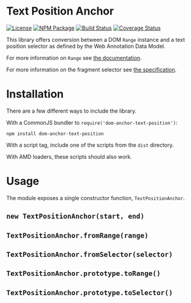 Text Position Anchor
====================

[![License](https://img.shields.io/badge/license-MIT-blue.svg)](http://opensource.org/licenses/MIT)
[![NPM Package](https://img.shields.io/npm/v/dom-anchor-text-position.svg)](https://www.npmjs.com/package/dom-anchor-text-position)
[![Build Status](https://travis-ci.org/hypothesis/dom-anchor-text-position.svg?branch=master)](https://travis-ci.org/hypothesis/dom-anchor-text-position)
[![Coverage Status](https://coveralls.io/repos/hypothesis/dom-anchor-text-position/badge.svg?branch=master)](https://coveralls.io/r/hypothesis/dom-anchor-text-position?branch=master)

This library offers conversion between a DOM `Range` instance and a text
position selector as defined by the Web Annotation Data Model.

For more information on `Range` see
[the documentation](https://developer.mozilla.org/en-US/docs/Web/API/Range).

For more information on the fragment selector see
[the specification](http://www.w3.org/TR/annotation-model/#text-position-selector).

Installation
============

There are a few different ways to include the library.

With a CommonJS bundler to `require('dom-anchor-text-position')`:

    npm install dom-anchor-text-position

With a script tag, include one of the scripts from the `dist` directory.

With AMD loaders, these scripts should also work.

Usage
=====

The module exposes a single constructor function, `TextPositionAnchor`.

## `new TextPositionAnchor(start, end)`

## `TextPositionAnchor.fromRange(range)`

## `TextPositionAnchor.fromSelector(selector)`

## `TextPositionAnchor.prototype.toRange()`

## `TextPositionAnchor.prototype.toSelector()`
